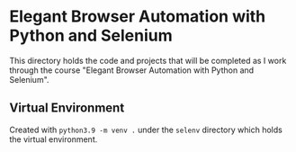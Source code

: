 # Elegant Browser Automation with Python and Selenium

This directory holds the code and projects that will be completed as I work through the course 
"Elegant Browser Automation with Python and Selenium".

## Virtual Environment
Created with `python3.9 -m venv .` under the `selenv` directory which holds the virtual environment. 